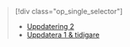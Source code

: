 > [!div class="op_single_selector"]
> * [Uppdatering 2](../articles/storsimple/storsimple-manage-volumes-u2.md)
> * [Uppdatera 1 & tidigare](../articles/storsimple/storsimple-manage-volumes.md)
> 
> 

